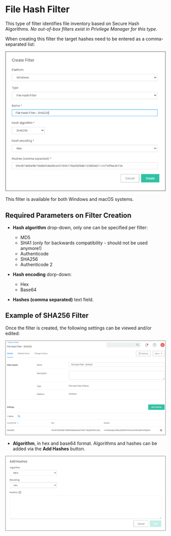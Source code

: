 [title]: # (File Hash Filter)
[tags]: # (filter types, inventory)
[priority]: # (2)
# File Hash Filter

This type of filter identifies file inventory based on Secure Hash Algorithms. *No out-of-box filters exist in Privilege Manager for this type*.

When creating this filter the target hashes need to be entered as a comma-separated list:

![create](images/sha/new-hash.png "New Hash Filter")

This filter is available for both Windows and macOS systems.

## Required Parameters on Filter Creation

* __Hash algorithm__ drop-down, only one can be specified per filter:
  * MD5
  * SHA1 (only for backwards compatibility - should not be used anymore!)
  * Authenticode
  * SHA256
  * Authenticode 2

* __Hash encoding__ dorp-down:
  * Hex
  * Base64

* __Hashes (comma separated)__ text field.

## Example of SHA256 Filter

Once the filter is created, the following settings can be viewed and/or edited:

![create](images/sha/new-sha256.png "New Hash Filter")

* __Algorithm__, in hex and base64 format. Algorithms and hashes can be added via the __Add Hashes__ button.

![create](images/sha/add-hashes.png "Add Hashes to filter")
